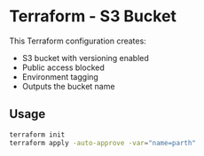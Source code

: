 # Terraform - S3 Bucket

This Terraform configuration creates:
- S3 bucket with versioning enabled
- Public access blocked
- Environment tagging
- Outputs the bucket name

## Usage
```bash
terraform init
terraform apply -auto-approve -var="name=parth"
